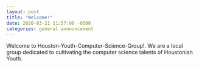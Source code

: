 ```yaml
---
layout: post
title: "Welcome!"
date: 2020-03-21 11:57:00 -0500
categories: general announcement
---
```

Welcome to Houston-Youth-Computer-Science-Group!. We are a local group dedicated to cultivating the computer science talents of Houstonian Youth. 
